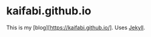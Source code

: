 # kaifabi.github.io

This is my [blog][https://kaifabi.github.io/]. Uses [Jekyll](http://jekyllrb.com/).
